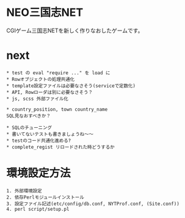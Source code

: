 # NEO三国志NET
CGIゲーム三国志NETを新しく作りなおしたゲームです。  

# next
```
* test の eval "require ..." を load に
* Rowオブジェクトの処理共通化
* template設定ファイルは必要なさそう(serviceで定数化)
* API, Rowローダは別に必要なさそう？
* js, scss 外部ファイル化

* country_position, town country_name
SQL見なおすべきか？

* SQLのチューニング
* 書いてないテストも書きましょうね〜〜
* testのコード共通化進める?
* complete_regist リロードされた時どうするか
```

# 環境設定方法
```
1. 外部環境設定
2. 依存Perlモジュールインストール
3. 設定ファイル記述(etc/config/db.conf, NYTProf.conf, (Site.conf))
4. perl script/setup.pl
```
